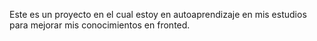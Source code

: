 Este es un proyecto en el cual estoy en autoaprendizaje en mis estudios para mejorar mis conocimientos en fronted.
